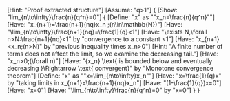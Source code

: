 [Hint: "Proof extracted structure"]
[Assume: "q>1"]
{
    [Show: "lim_{n\to\infty}\frac{n}{q^n}=0"]
    {
        [Define: "x" as ""x_n=\frac{n}{q^n}""]
        [Have: "x_{n+1}=\frac{n+1}{nq}x_n \;(n\in\mathbb{N})"]
        [Have: "\lim_{n\to\infty}\frac{n+1}{nq}=\frac{1}{q}<1"]
        [Have: "\exists N\,\forall n>N:\frac{n+1}{nq}<1" by "convergence to a constant <1"]
        [Have: "x_{n+1}<x_n\;(n>N)" by "previous inequality times x_n>0"]
        [Hint: "A finite number of terms does not affect the limit, so we examine the decreasing tail."]
        [Have: "x_n>0\;(\forall n)"]
        [Have: "\{x_n\} \text{ is bounded below and eventually decreasing }\Rightarrow \text{ convergent}" by "Monotone convergence theorem"]
        [Define: "x" as ""x=\lim_{n\to\infty}x_n""]
        [Have: "x=\frac{1}{q}x" by "taking limits in x_{n+1}=\frac{n+1}{nq}x_n"]
        [Have: "(1-\frac{1}{q})x=0"]
        [Have: "x=0"]
        [Have: "\lim_{n\to\infty}\frac{n}{q^n}=0" by "x=0"]
    }
}